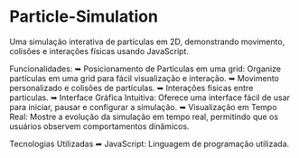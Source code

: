 # Particle-Simulation
Uma simulação interativa de partículas em 2D, demonstrando movimento, colisões e interações físicas usando JavaScript.

Funcionalidades:
➥ Posicionamento de Partículas em uma grid: Organize partículas em uma grid para fácil visualização e interação.
➥ Movimento personalizado e colisões de partículas.
➥ Interações fisicas entre particulas.
➥ Interface Gráfica Intuitiva: Oferece uma interface fácil de usar para iniciar, pausar e configurar a simulação.
➥ Visualização em Tempo Real: Mostre a evolução da simulação em tempo real, permitindo que os usuários observem comportamentos dinâmicos.

Tecnologias Utilizadas
➦ JavaScript: Linguagem de programação utilizada.
